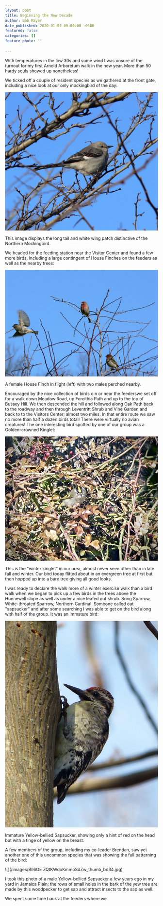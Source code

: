 ```yaml
---
layout: post
title: Beginning the New Decade
author: Bob Mayer
date_published: 2020-01-06 00:00:00 -0500
featured: false
categories: []
feature_photo: ''

---
```

With temperatures in the low 30s and some wind I was unsure of the turnout for my first Arnold Arboretum walk in the new year. More than 50 hardy souls showed up nonetheless!

We ticked off a couple of resident species as we gathered at the front gate, including a nice look at our only mockingbird of the day:

![This image shows the whitewing patch and long tail distinctive of this species](/images/TQwHShWDQ5WplU5W657DPg_thumb_229c.jpg "Northern Mockingbird")

This image displays the long tail and white wing patch distinctive of the Northern Mockingbird.

We headed for the feeding station near the Visitor Center and found a few more birds, including a large contingent of House Finches on the feeders as well as the nearby trees:

![](/images/P1070169.jpeg)

A female House Finch in flight (left) with two males perched nearby.

Encouraged by the nice collection of birds o n or near the feederswe set off for a walk down Meadow Road, up Forcithia Path and up to the top of Bussey Hill. We then descended the hill and followed along Oak Path back to the roadway and then through Leventritt Shrub and Vine Garden and back to to the Visitors Center; almost two miles. In that entire route we saw no more than half a dozen birds total!  There were virtually no avian creatures! The one interesting bird spotted by one of our group was a Golden-crowned Kinglet:

![](/images/FMYO2HYnT9iinE86g7CXFQ_thumb_73b4.jpg)

This is the "winter kinglet" in our area, almost never seen other than in late fall and winter.  Our bird today flitted about in an evergreen tree at first but then hopped up into a bare tree giving all good looks.

I was ready to declare the walk more of a winter exercise walk than a bird walk when we began to pick up a few birds in the trees above the Hunnewell slope as well as under a nice leafed out shrub.  Song Sparrow, White-throated Sparrow, Northern Cardinal. Someone called out "sapsucker" and after some searching I was able to get on the bird along with half of the group. It was an immature bird:

![](/images/YBG%CJoBSuOB+yW3NJzMzQ_thumb_186d5.jpg)

Immature Yellow-bellied Sapsucker, showing only a hint of red on the head but with a tinge of yellow on the breast.

A few members of the group, including my co-leader Brendan, saw yet another one of this uncommon species that was showing the full patterning of the bird:

![](/images/BlI6OE ZQtKWdoKmmoSdZw_thumb_bd34.jpg)

I took this photo of a male Yellow-bellied Sapsucker a few years ago in my yard in Jamaica Plain; the rows of small holes in the bark of the yew tree are made by this woodpecker to get sap and attract insects to the sap as well.

We spent some time back at the feeders where we 